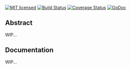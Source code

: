 [![MIT licensed](https://img.shields.io/badge/license-MIT-blue.svg)](https://raw.githubusercontent.com/b3ntly/elasticsearch/master/LICENSE.txt) [![Build Status](https://travis-ci.org/b3ntly/elasticsearch.svg?branch=master)](https://travis-ci.org/b3ntly/elasticsearch)
[![Coverage Status](https://coveralls.io/repos/github/b3ntly/elasticsearch/badge.svg?branch=master)](https://coveralls.io/github/b3ntly/elaticsearch?branch=master?q=1) [![GoDoc](https://godoc.org/github.com/b3ntly/elasticsearch?status.svg)](https://godoc.org/github.com/b3ntly/elasticsearch)

## Abstract

WIP...

## Documentation

WIP...